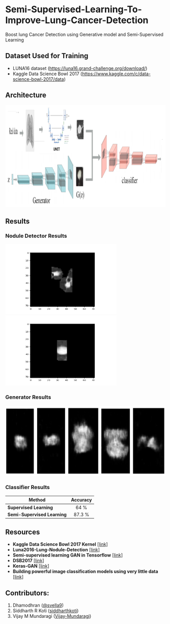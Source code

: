 # Semi-Supervised-Learning-To-Improve-Lung-Cancer-Detection
Boost lung Cancer Detection using Generative model and Semi-Supervised Learning


## Dataset Used for Training

-   LUNA16 dataset (https://luna16.grand-challenge.org/download/)
-   Kaggle Data Science Bowl 2017 (https://www.kaggle.com/c/data-science-bowl-2017/data)


## Architecture

<img src="images/Architecture.PNG" width="650" height="320" />


## Results

### Nodule Detector Results

<img src="images/nodule1.png" width = "350" height="220" />    <img src="images/nodule2.png" width = "350" height="220" />

### Generator Results

<img src="images/GeneratedNodules.PNG" width="700" height="220" />


### Classifier Results

| Method                        | Accuracy      |
| ----------------------------- |:-------------:|
| **Supervised Learning**       | 64 %          |
| **Semi-Supervised Learning**  | 87.3 %        |


## Resources

- **Kaggle Data Science Bowl 2017 Kernel** [[link]](https://www.kaggle.com/c/data-science-bowl-2017/kernels)
- **Luna2016-Lung-Nodule-Detection** [[link]](https://github.com/codedecde/Luna2016-Lung-Nodule-Detection)
- **Semi-supervised learning GAN in Tensorflow** [[link]](https://github.com/gitlimlab/SSGAN-Tensorflow)
- **DSB2017** [[link]](https://github.com/lfz/DSB2017)
- **Keras-GAN** [[link]](https://github.com/eriklindernoren/Keras-GAN)
- **Building powerful image classification models using very little data** [[link]](https://blog.keras.io/building-powerful-image-classification-models-using-very-little-data.html)


## Contributors:
 1. Dhamodhran ([@svella9](https://github.com/svella9))
 2. Siddharth R Koti ([siddharthkoti](https://github.com/siddharthkoti))
 3. Vijay M Mundaragi ([Vijay-Mundaragi](https://github.com/Vijay-Mundaragi))
